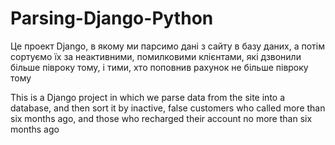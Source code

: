# Parsing-Django-Python 

Це проект Django, в якому ми парсимо дані з сайту в базу даних, а потім сортуємо їх за неактивними, помилковими клієнтами, які дзвонили більше півроку тому, і тими, хто поповнив рахунок не більше півроку тому

This is a Django project in which we parse data from the site into a database, and then sort it by inactive, false customers who called more than six months ago, and those who recharged their account no more than six months ago

